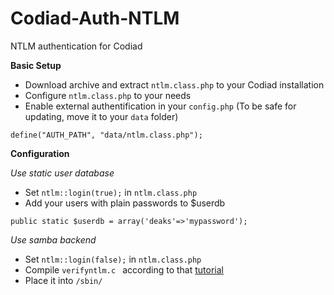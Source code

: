 Codiad-Auth-NTLM
================

NTLM authentication for Codiad

**Basic Setup**

- Download archive and extract ```ntlm.class.php``` to your Codiad installation
- Configure ```ntlm.class.php``` to your needs
- Enable external authentification in your ```config.php``` (To be safe for updating, move it to your ```data``` folder)

```
define("AUTH_PATH", "data/ntlm.class.php");
```

**Configuration** 

*Use static user database*

- Set ```ntlm::login(true);``` in ```ntlm.class.php```
- Add your users with plain passwords to $userdb

```
public static $userdb = array('deaks'=>'mypassword');
```

*Use samba backend*

- Set ```ntlm::login(false);``` in ```ntlm.class.php```
- Compile ```verifyntlm.c ``` according to that [tutorial](http://siphon9.net/loune/2010/12/php-ntlm-integration-with-samba/)
- Place it into ```/sbin/```
